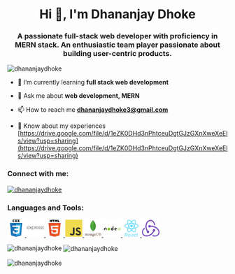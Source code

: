 <h1 align="center">Hi 👋, I'm Dhananjay Dhoke</h1>
<h3 align="center">A passionate full-stack web developer with proficiency in MERN stack. An enthusiastic team player passionate about building user-centric products.</h3>

<p align="left"> <img src="https://komarev.com/ghpvc/?username=dhananjaydhoke&label=Profile%20views&color=0e75b6&style=flat" alt="dhananjaydhoke" /> </p>

- 🌱 I’m currently learning **full stack web development**

- 💬 Ask me about **web development, MERN**

- 📫 How to reach me **dhananjaydhoke3@gmail.com**

- 📄 Know about my experiences [https://drive.google.com/file/d/1eZK0DHd3nPhtceuDgtGJzGXnXweXeEls/view?usp=sharing](https://drive.google.com/file/d/1eZK0DHd3nPhtceuDgtGJzGXnXweXeEls/view?usp=sharing)

<h3 align="left">Connect with me:</h3>
<p align="left">
<a href="https://linkedin.com/in/dhananjaydhoke" target="blank"><img align="center" src="https://raw.githubusercontent.com/rahuldkjain/github-profile-readme-generator/master/src/images/icons/Social/linked-in-alt.svg" alt="dhananjaydhoke" height="30" width="40" /></a>
</p>

<h3 align="left">Languages and Tools:</h3>
<p align="left"> <a href="https://www.w3schools.com/css/" target="_blank" rel="noreferrer"> <img src="https://raw.githubusercontent.com/devicons/devicon/master/icons/css3/css3-original-wordmark.svg" alt="css3" width="40" height="40"/> </a> <a href="https://expressjs.com" target="_blank" rel="noreferrer"> <img src="https://raw.githubusercontent.com/devicons/devicon/master/icons/express/express-original-wordmark.svg" alt="express" width="40" height="40"/> </a> <a href="https://www.w3.org/html/" target="_blank" rel="noreferrer"> <img src="https://raw.githubusercontent.com/devicons/devicon/master/icons/html5/html5-original-wordmark.svg" alt="html5" width="40" height="40"/> </a> <a href="https://developer.mozilla.org/en-US/docs/Web/JavaScript" target="_blank" rel="noreferrer"> <img src="https://raw.githubusercontent.com/devicons/devicon/master/icons/javascript/javascript-original.svg" alt="javascript" width="40" height="40"/> </a> <a href="https://www.mongodb.com/" target="_blank" rel="noreferrer"> <img src="https://raw.githubusercontent.com/devicons/devicon/master/icons/mongodb/mongodb-original-wordmark.svg" alt="mongodb" width="40" height="40"/> </a> <a href="https://nodejs.org" target="_blank" rel="noreferrer"> <img src="https://raw.githubusercontent.com/devicons/devicon/master/icons/nodejs/nodejs-original-wordmark.svg" alt="nodejs" width="40" height="40"/> </a> <a href="https://reactjs.org/" target="_blank" rel="noreferrer"> <img src="https://raw.githubusercontent.com/devicons/devicon/master/icons/react/react-original-wordmark.svg" alt="react" width="40" height="40"/> </a> <a href="https://redux.js.org" target="_blank" rel="noreferrer"> <img src="https://raw.githubusercontent.com/devicons/devicon/master/icons/redux/redux-original.svg" alt="redux" width="40" height="40"/> </a> </p>

<p><img align="left" src="https://github-readme-stats.vercel.app/api/top-langs?username=dhananjaydhoke&show_icons=true&locale=en&layout=compact" alt="dhananjaydhoke" /></p>

<p>&nbsp;<img align="center" src="https://github-readme-stats.vercel.app/api?username=dhananjaydhoke&show_icons=true&locale=en" alt="dhananjaydhoke" /></p>

<p><img align="center" src="https://github-readme-streak-stats.herokuapp.com/?user=dhananjaydhoke&" alt="dhananjaydhoke" /></p>
